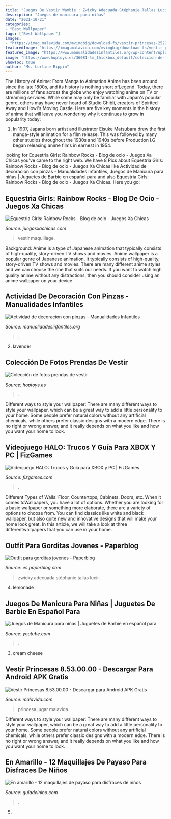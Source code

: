 ```yaml
---
title: "Juegos De Vestir Wambie : Zwicky Adecuada Stéphanie Tallas Lucir"
description: "Juegos de manicura para niñas"
date: "2021-10-21"
categories:
- "Best Wallpaper"
tags: ["Best Wallpaper"]
images:
- "https://imag.malavida.com/mvimgbig/download-fs/vestir-princesas-25220-3.jpg"
featuredImage: "https://imag.malavida.com/mvimgbig/download-fs/vestir-princesas-25220-3.jpg"
featured_image: "https://www.manualidadesinfantiles.org/wp-content/uploads/Juego-de-preescolar-con-pinzas.jpg"
image: "https://www.hoptoys.es/36081-tm_thickbox_default/coleccion-de-fotos-prendas-de-vestir.jpg"
ShowToc: true
author: "Ms. Lurline Rippin"
---
```



The History of Anime: From Manga to Animation
Anime has been around since the late 1800s, and its history is nothing short ofLegend. Today, there are millions of fans across the globe who enjoy watching anime on TV or streaming services. While some may only be familiar with Japan's popular genre, others may have never heard of Studio Ghibli, creators of Spirited Away and Howl's Moving Castle. Here are five key moments in the history of anime that will leave you wondering why it continues to grow in popularity today:
1) In 1907, Japans born artist and illustrator Eisuke Matsubara drew the first manga-style animation for a film release. This was followed by many other studios throughout the 1930s and 1940s before Production I.G began releasing anime films in earnest in 1954.

	

		
looking for Equestria Girls: Rainbow Rocks - Blog de ocio - Juegos Xa Chicas you've came to the right web. We have 8 Pics about Equestria Girls: Rainbow Rocks - Blog de ocio - Juegos Xa Chicas like Actividad de decoración con pinzas - Manualidades Infantiles, Juegos de Manicura para niñas | Juguetes de Barbie en español para and also Equestria Girls: Rainbow Rocks - Blog de ocio - Juegos Xa Chicas. Here you go:
		
    
## Equestria Girls: Rainbow Rocks - Blog De Ocio - Juegos Xa Chicas

<img loading=lazy src="http://static.juegosxachicas.com/IMG/jpg/rainbow-rocks.jpg" onerror="this.onerror=null;this.src='https://tse1.mm.bing.net/th?id=OIP.dyKT3wFnu0TkYA2D4xMl_wHaDt&amp;pid=15.1';" alt="Equestria Girls: Rainbow Rocks - Blog de ocio - Juegos Xa Chicas">

_Source: juegosxachicas.com_

>vestir maquillage. 

	

Background: Anime is a type of Japanese animation that typically consists of high-quality, story-driven TV shows and movies.
Anime wallpaper is a popular genre of Japanese animation. It typically consists of high-quality, story-driven TV shows and movies. There are many different anime styles and we can choose the one that suits our needs. If you want to watch high quality anime without any distractions, then you should consider using an anime wallpaper on your device.

    
## Actividad De Decoración Con Pinzas - Manualidades Infantiles

<img loading=lazy src="https://www.manualidadesinfantiles.org/wp-content/uploads/Juego-de-preescolar-con-pinzas.jpg" onerror="this.onerror=null;this.src='https://tse2.mm.bing.net/th?id=OIP.Pk5sD9B5mYG2e_f1ijxwwwHaLO&amp;pid=15.1';" alt="Actividad de decoración con pinzas - Manualidades Infantiles">

_Source: manualidadesinfantiles.org_

>. 

	

2. lavender 

    
## Colección De Fotos Prendas De Vestir

<img loading=lazy src="https://www.hoptoys.es/36081-tm_thickbox_default/coleccion-de-fotos-prendas-de-vestir.jpg" onerror="this.onerror=null;this.src='https://tse4.mm.bing.net/th?id=OIP.0Vr-um65_sqLoKOPxSZV5wHaHa&amp;pid=15.1';" alt="Colección de fotos prendas de vestir">

_Source: hoptoys.es_

>. 

	

Different ways to style your wallpaper:
There are many different ways to style your wallpaper, which can be a great way to add a little personality to your home. Some people prefer natural colors without any artificial chemicals, while others prefer classic designs with a modern edge. There is no right or wrong answer, and it really depends on what you like and how you want your home to look.

    
## Videojuego HALO: Trucos Y Guía Para XBOX Y PC | FizGames

<img loading=lazy src="https://cdn.fizgames.com/wp-content/uploads/2019/07/halo-caratula-juego.jpg" onerror="this.onerror=null;this.src='https://tse3.mm.bing.net/th?id=OIP.tAeZFUipSqzCoXWUsZ4muQAAAA&amp;pid=15.1';" alt="Videojuego HALO: Trucos y Guía para XBOX y PC | FizGames">

_Source: fizgames.com_

>. 

	

Different Types of Walls: Floor, Countertops, Cabinets, Doors, etc.
When it comes toWallpapers, you have a lot of options. Whether you are looking for a basic wallpaper or something more elaborate, there are a variety of options to choose from. You can find classics like white and black wallpaper, but also quite new and innovative designs that will make your home look great. In this article, we will take a look at three differentwallpapers that you can use in your home.

    
## Outfit Para Gorditas Jovenes - Paperblog

<img loading=lazy src="https://m1.paperblog.com/i/292/2923197/outfit-gorditas-jovenes-L-s6KIig.jpeg" onerror="this.onerror=null;this.src='https://tse4.mm.bing.net/th?id=OIP.QYidEgiXdy7g6FUY_SnufQHaLH&amp;pid=15.1';" alt="Outfit para gorditas jovenes - Paperblog">

_Source: es.paperblog.com_

>zwicky adecuada stéphanie tallas lucir. 

	

4. lemonade 

    
## Juegos De Manicura Para Niñas | Juguetes De Barbie En Español Para

<img loading=lazy src="https://i.ytimg.com/vi/NEE7TD3oyZE/maxresdefault.jpg" onerror="this.onerror=null;this.src='https://tse3.mm.bing.net/th?id=OIP.VWeZ6Ms8uLvU5ASIA2u2aAHaEK&amp;pid=15.1';" alt="Juegos de Manicura para niñas | Juguetes de Barbie en español para">

_Source: youtube.com_

>. 

	

3. cream cheese 

    
## Vestir Princesas 8.53.00.00 - Descargar Para Android APK Gratis

<img loading=lazy src="https://imag.malavida.com/mvimgbig/download-fs/vestir-princesas-25220-3.jpg" onerror="this.onerror=null;this.src='https://tse1.mm.bing.net/th?id=OIP.fjHuGMxf0vHpL7rwg7EeCQHaPZ&amp;pid=15.1';" alt="Vestir Princesas 8.53.00.00 - Descargar para Android APK Gratis">

_Source: malavida.com_

>princesa jugar malavida. 

	

Different ways to style your wallpaper:
There are many different ways to style your wallpaper, which can be a great way to add a little personality to your home. Some people prefer natural colors without any artificial chemicals, while others prefer classic designs with a modern edge. There is no right or wrong answer, and it really depends on what you like and how you want your home to look.

    
## En Amarillo - 12 Maquillajes De Payaso Para Disfraces De Niños

<img loading=lazy src="https://www.guiadelnino.com/var/guiadelnino.com/storage/images/juegos-y-fiestas/fiestas-infantiles/12-maquillajes-de-payaso-para-disfraces-de-ninos/en-amarillo/5732609-1-esl-ES/en-amarillo_fullblock_bordered.jpg" onerror="this.onerror=null;this.src='https://tse4.mm.bing.net/th?id=OIP._HE9Bl-aiOMOhme3mQMtfAAAAA&amp;pid=15.1';" alt="En amarillo - 12 maquillajes de payaso para disfraces de niños">

_Source: guiadelnino.com_

>. 

	

5.

